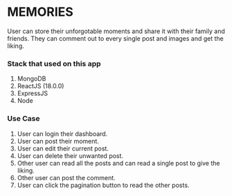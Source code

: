 # MEMORIES

User can store their unforgotable moments and share it with their family and friends. They can comment out to every single post and images and get the liking.

### Stack that used on this app
1. MongoDB
2. ReactJS (18.0.0)
3. ExpressJS
4. Node

### Use Case
1. User can login their dashboard.
2. User can post their moment.
3. User can edit their current post.
4. User can delete their unwanted post.
5. Other user can read all the posts and can read a single post to give the liking.
6. Other user can post the comment.
7. User can click the pagination button to read the other posts.